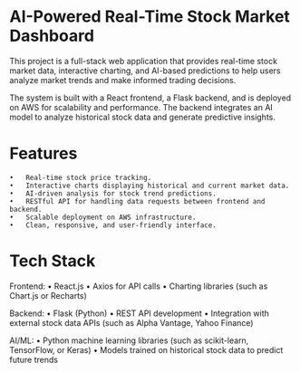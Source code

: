 # AI-Powered Real-Time Stock Market Dashboard

This project is a full-stack web application that provides real-time stock market data, interactive charting, and AI-based predictions to help users analyze market trends and make informed trading decisions.

The system is built with a React frontend, a Flask backend, and is deployed on AWS for scalability and performance. The backend integrates an AI model to analyze historical stock data and generate predictive insights.

# Features
	•	Real-time stock price tracking.
	•	Interactive charts displaying historical and current market data.
	•	AI-driven analysis for stock trend predictions.
	•	RESTful API for handling data requests between frontend and backend.
	•	Scalable deployment on AWS infrastructure.
	•	Clean, responsive, and user-friendly interface.

# Tech Stack

Frontend:
	•	React.js
	•	Axios for API calls
	•	Charting libraries (such as Chart.js or Recharts)

Backend:
	•	Flask (Python)
	•	REST API development
	•	Integration with external stock data APIs (such as Alpha Vantage, Yahoo Finance)

AI/ML:
	•	Python machine learning libraries (such as scikit-learn, TensorFlow, or Keras)
	•	Models trained on historical stock data to predict future trends
